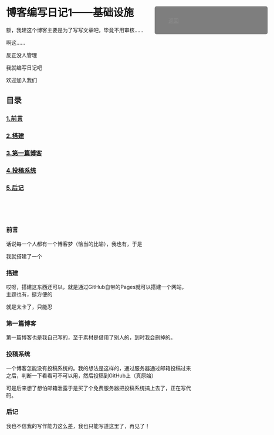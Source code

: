 # 博客编写日记1——基础设施
额，我建这个博客主要是为了写写文章吧，毕竟不用审核……

啊这……

反正没人管理

我就编写日记吧

欢迎加入我们

## 目录

### [1.前言](#前言)

### [2.搭建](#搭建)

### [3.第一篇博客](#第一篇博客)

### [4.投稿系统](#投稿系统)

### [5.后记](#后记)

<br />
<br />
<br />

### 前言

话说每一个人都有一个博客梦（恰当的比喻），我也有，于是

我就搭建了一个

### 搭建

哎呀，搭建这东西还可以，就是通过GitHub自带的Pages就可以搭建一个网站，主题也有，挺方便的

就是太卡了，只能忍

### 第一篇博客

第一篇博客也是我自己写的，至于素材是借用了别人的，到时我会删掉的。

### 投稿系统

一个博客怎能没有投稿系统的。我的想法是这样的，通过服务器通过邮箱投稿过来之后，判断一下看看可不可以用，然后投稿到GitHub上（真原始）

可是后来想了想怕邮箱泄露于是买了个免费服务器把投稿系统搞上去了，正在写代码。

### 后记

我也不信我的写作能力这么差，我也只能写道这里了，再见了！

<div id="diy_right_menu">
    <ul>
        <li style="list-style: none;"><a href="javascript:void(history.back())">返回</a></li>
    </ul>
</div>
<style>
#diy_right_menu {
                opacity: 0.5;
                position: fixed;
                right: 2%;
                top: 2%;
                width: 20em;
                margin-top: 1em;
                background-color: black;
                padding: 1em;
                border-radius: 0;
                transition: 0.6s ease-in-out;
                color: white;
                border-radius: 5px;
    overflow-y: auto;
max-height: 450px;
            }
            
            #diy_right_menu:hover {
                color: white;
                right: 2%;
                top: 2%;
                border-radius: 10px;
                opacity: 1.3;
                box-shadow: 0 10px 20px rgba(0, 0, 0, 0.5);
                transition: 0.4s ease-in-out;
            }
            
            #diy_right_menu a {
    color:white
                transition: 0.4s ease-in-out;
            }
            
            #diy_right_menu a:hover {
                transition: 0.4s ease-in-out;
            }
</style>
